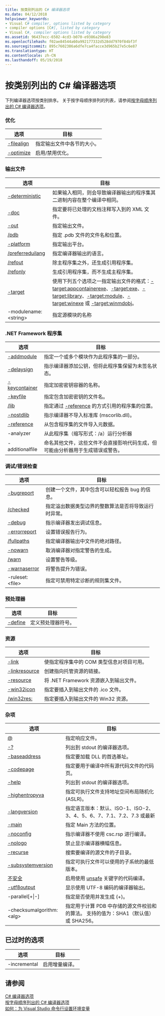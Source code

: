 ```yaml
---
title: 按类别列出的 C# 编译器选项
ms.date: 04/12/2018
helpviewer_keywords:
- Visual C# compiler, options listed by category
- compiler options [C#], listed by category
- Visual C#, compiler options listed by category
ms.assetid: 96437ecc-6502-4cd3-b070-e9386a298e83
ms.openlocfilehash: f02ae84544a60a992177332d528dd7970f84bf3f
ms.sourcegitcommit: 895c7602386a6dfe7ca4facce3d965b27e5c6e87
ms.translationtype: HT
ms.contentlocale: zh-CN
ms.lasthandoff: 05/19/2018
---
```

# <a name="c-compiler-options-listed-by-category"></a>按类别列出的 C# 编译器选项
下列编译器选项按类别排序。 关于按字母顺序排列的列表，请参阅[按字母顺序列出的 C# 编译器选项](listed-alphabetically.md)。  
  
### <a name="optimization"></a>优化  
  
|选项|目标|  
|------------|-------------|  
|[-filealign](filealign-compiler-option.md)|指定输出文件中各节的大小。|  
|[-optimize](optimize-compiler-option.md)|启用/禁用优化。|  
  
### <a name="output-files"></a>输出文件  
  
|选项|目标|  
|------------|-------------| 
|[-deterministic](deterministic-compiler-option.md)|如果输入相同，则会导致编译器输出的程序集其二进制内容在整个编译中相同。|
|[-doc](doc-compiler-option.md)|指定要将已处理的文档注释写入到的 XML 文件。|  
|[-out](out-compiler-option.md)|指定输出文件。|  
|[/pdb](pdb-compiler-option.md)|指定 .pdb 文件的文件名和位置。|  
|[-platform](platform-compiler-option.md)|指定输出平台。|  
|[/preferreduilang](preferreduilang-compiler-option.md)|指定编译器输出的语言。|  
|[/refout](refout-compiler-option.md)|除主程序集之外，还生成引用程序集。|  
|[/refonly](refonly-compiler-option.md)|生成引用程序集，而不生成主程序集。|  
|[-target](target-compiler-option.md)|使用下列五个选项之一指定输出文件的格式：[-target:appcontainerexe](target-appcontainerexe-compiler-option.md)、[-target:exe](target-exe-compiler-option.md)、[-target:library](target-library-compiler-option.md)、[-target:module](target-module-compiler-option.md)、[-target:winexe](target-winexe-compiler-option.md) 或 [-target:winmdobj](target-winmdobj-compiler-option.md)。|  
|-modulename:\<string>|指定源模块的名称|  
  
### <a name="net-framework-assemblies"></a>.NET Framework 程序集  
  
|选项|目标|  
|------------|-------------|  
|[-addmodule](addmodule-compiler-option.md)|指定一个或多个模块作为此程序集的一部分。|  
|[-delaysign](delaysign-compiler-option.md)|指示编译器添加公钥，但将此程序集保留为未签名状态。|  
|[-keycontainer](keycontainer-compiler-option.md)|指定加密密钥容器的名称。|  
|[-keyfile](keyfile-compiler-option.md)|指定包含加密密钥的文件名。|  
|[/lib](lib-compiler-option.md)|指定通过 [-reference](reference-compiler-option.md) 的方式引用的程序集的位置。|  
|[-nostdlib](nostdlib-compiler-option.md)|指示编译器不导入标准库 (mscorlib.dll)。|  
|[-reference](reference-compiler-option.md)|从包含程序集的文件导入元数据。|  
|-analyzer|从此程序集（缩写形式：/a）运行分析器|  
|-additionalfile|命名其他文件，这些文件不会直接影响代码生成，但可能由分析器用于生成错误或警告。|  
  
### <a name="debuggingerror-checking"></a>调试/错误检查  
  
|选项|目标|  
|------------|-------------|  
|[-bugreport](bugreport-compiler-option.md)|创建一个文件，其中包含可以轻松报告 bug 的信息。|  
|[/checked](checked-compiler-option.md)|指定溢出数据类型边界的整数算法是否将导致运行时异常。|  
|[-debug](debug-compiler-option.md)|指示编译器发出调试信息。|  
|[-errorreport](errorreport-compiler-option.md)|设置错误报告行为。|  
|[/fullpaths](fullpaths-compiler-option.md)|指定编译器输出中文件的绝对路径。|  
|[-nowarn](nowarn-compiler-option.md)|取消编译器对指定警告的生成。|  
|[/warn](warn-compiler-option.md)|设置警告等级。|  
|[-warnaserror](warnaserror-compiler-option.md)|将警告提升为错误。|  
|-ruleset:\<file>|指定可禁用特定诊断的规则集文件。|  
  
### <a name="preprocessor"></a>预处理器  
  
|选项|目标|  
|------------|-------------|  
|[-define](define-compiler-option.md)|定义预处理器符号。|  
  
### <a name="resources"></a>资源  
  
|选项|目标|  
|------------|-------------|  
|[-link](link-compiler-option.md)|使指定程序集中的 COM 类型信息对项目可用。|  
|[-linkresource](linkresource-compiler-option.md)|创建指向托管资源的链接。|  
|[-resource](resource-compiler-option.md)|将 .NET Framework 资源嵌入到输出文件。|  
|[-win32icon](win32icon-compiler-option.md)|指定要插入到输出文件的 .ico 文件。|  
|[/win32res:](win32res-compiler-option.md)|指定要插入到输出文件的 Win32 资源。|  
  
### <a name="miscellaneous"></a>杂项  
  
|选项|目标|  
|------------|-------------|  
|[@](response-file-compiler-option.md)|指定响应文件。|  
|[-?](help-compiler-option.md)|列出到 stdout 的编译器选项。|  
|[-baseaddress](baseaddress-compiler-option.md)|指定要加载 DLL 的首选基址。|  
|[-codepage](codepage-compiler-option.md)|指定要用于编译中所有源代码文件的代码页。|  
|[-help](help-compiler-option.md)|列出到 stdout 的编译器选项。|  
|[-highentropyva](highentropyva-compiler-option.md)|指定可执行文件支持地址空间布局随机化 (ASLR)。|  
|[-langversion](langversion-compiler-option.md)|指定语言版本：默认、ISO-1、ISO-2、3、4、5、6、7、7.1、7.2、7.3 或最新 |  
|[-main](main-compiler-option.md)|指定 Main 方法的位置。|  
|[-noconfig](noconfig-compiler-option.md)|指示编译器不使用 csc.rsp 进行编译。|  
|[-nologo](nologo-compiler-option.md)|禁止显示编译器横幅信息。|  
|[-recurse](recurse-compiler-option.md)|搜索要编译的源文件的子目录。|  
|[-subsystemversion](subsystemversion-compiler-option.md)|指定可执行文件可以使用的子系统的最低版本。|  
|[不安全](unsafe-compiler-option.md)|启用使用 [unsafe](../../../csharp/language-reference/keywords/unsafe.md) 关键字的代码编译。|  
|[-utf8output](utf8output-compiler-option.md)|显示使用 UTF-8 编码的编译器输出。|  
|-parallel[+&#124;-]|指定是否使用并发生成 (+)。|  
|-checksumalgorithm:\<alg>|指定用于计算 PDB 中存储的源文件校验和的算法。  支持的值为：SHA1（默认值）或 SHA256。|  
  
## <a name="obsolete-options"></a>已过时的选项  
  
|选项|目标|  
|---|---|  
|-incremental|启用增量编译。|  
  
## <a name="see-also"></a>请参阅  
 [C# 编译器选项](index.md)  
 [按字母顺序列出的 C# 编译器选项](listed-alphabetically.md)  
 [如何：为 Visual Studio 命令行设置环境变量](how-to-set-environment-variables-for-the-visual-studio-command-line.md)
